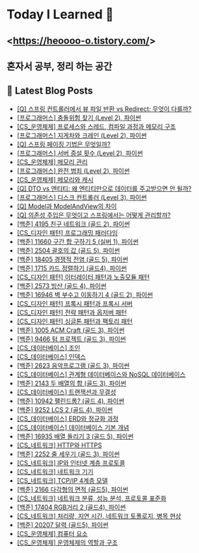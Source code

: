 # Today I Learned 👋

## <<https://heoooo-o.tistory.com/>>

## 혼자서 공부, 정리 하는 공간



## 📕 Latest Blog Posts

<ul><li><a href='https://heoooo-o.tistory.com/entry/Q-%EC%8A%A4%ED%94%84%EB%A7%81-%EC%BB%A8%ED%8A%B8%EB%A1%A4%EB%9F%AC%EC%97%90%EC%84%9C-%EB%B7%B0-%ED%8C%8C%EC%9D%BC-%EB%B0%98%ED%99%98-vs-Redirect-%EB%AC%B4%EC%97%87%EC%9D%B4-%EB%8B%A4%EB%A5%BC%EA%B9%8C' target='_blank'>[Q] 스프링 컨트롤러에서 뷰 파일 반환 vs Redirect: 무엇이 다를까?</a></li><li><a href='https://heoooo-o.tistory.com/entry/%ED%94%84%EB%A1%9C%EA%B7%B8%EB%9E%98%EB%A8%B8%EC%8A%A4-%EC%B6%A9%EB%8F%8C%EC%9C%84%ED%97%98-%EC%B0%BE%EA%B8%B0-Level-2-%ED%8C%8C%EC%9D%B4%EC%8D%AC' target='_blank'>[프로그래머스] 충돌위험 찾기 (Level 2), 파이썬</a></li><li><a href='https://heoooo-o.tistory.com/entry/CS%EC%9A%B4%EC%98%81%EC%B2%B4%EC%A0%9C-%ED%94%84%EB%A1%9C%EC%84%B8%EC%8A%A4%EC%99%80-%EC%8A%A4%EB%A0%88%EB%93%9C-%EC%BB%B4%ED%8C%8C%EC%9D%BC-%EA%B3%BC%EC%A0%95%EA%B3%BC-%EB%A9%94%EB%AA%A8%EB%A6%AC-%EA%B5%AC%EC%A1%B0' target='_blank'>[CS_운영체제] 프로세스와 스레드, 컴파일 과정과 메모리 구조</a></li><li><a href='https://heoooo-o.tistory.com/entry/%ED%94%84%EB%A1%9C%EA%B7%B8%EB%9E%98%EB%A8%B8%EC%8A%A4-%EC%A7%80%EA%B2%8C%EC%B0%A8%EC%99%80-%ED%81%AC%EB%A0%88%EC%9D%B8-Level-2-%ED%8C%8C%EC%9D%B4%EC%8D%AC' target='_blank'>[프로그래머스] 지게차와 크레인 (Level 2), 파이썬</a></li><li><a href='https://heoooo-o.tistory.com/entry/Q-%EC%8A%A4%ED%94%84%EB%A7%81-%ED%8E%98%EC%9D%B4%EC%A7%95-%EA%B8%B0%EB%B2%95%EC%9D%80-%EB%AC%B4%EC%97%87%EC%9D%BC%EA%B9%8C' target='_blank'>[Q] 스프링 페이징 기법은 무엇일까?</a></li><li><a href='https://heoooo-o.tistory.com/entry/%ED%94%84%EB%A1%9C%EA%B7%B8%EB%9E%98%EB%A8%B8%EC%8A%A4-%EC%84%9C%EB%B2%84-%EC%A6%9D%EC%84%A4-%ED%9A%9F%EC%88%98-Level-2-%ED%8C%8C%EC%9D%B4%EC%8D%AC' target='_blank'>[프로그래머스] 서버 증설 횟수 (Level 2), 파이썬</a></li><li><a href='https://heoooo-o.tistory.com/entry/CS%EC%9A%B4%EC%98%81%EC%B2%B4%EC%A0%9C-%EB%A9%94%EB%AA%A8%EB%A6%AC-%EA%B4%80%EB%A6%AC' target='_blank'>[CS_운영체제] 메모리 관리</a></li><li><a href='https://heoooo-o.tistory.com/entry/%ED%94%84%EB%A1%9C%EA%B7%B8%EB%9E%98%EB%A8%B8%EC%8A%A4-%EC%99%84%EC%A0%84-%EB%B2%94%EC%A3%84-Level-2-%ED%8C%8C%EC%9D%B4%EC%8D%AC' target='_blank'>[프로그래머스] 완전 범죄 (Level 2), 파이썬</a></li><li><a href='https://heoooo-o.tistory.com/entry/CS%EC%9A%B4%EC%98%81%EC%B2%B4%EC%A0%9C-%EB%A9%94%EB%AA%A8%EB%A6%AC%EC%99%80-%EC%BA%90%EC%8B%9C' target='_blank'>[CS_운영체제] 메모리와 캐시</a></li><li><a href='https://heoooo-o.tistory.com/entry/Q-DTO-vs-%EC%97%94%ED%8B%B0%ED%8B%B0-%EC%99%9C-%EC%97%94%ED%8B%B0%ED%8B%B0%EB%A7%8C%EC%9C%BC%EB%A1%9C-%EB%8D%B0%EC%9D%B4%ED%84%B0%EB%A5%BC-%EC%A3%BC%EA%B3%A0%EB%B0%9B%EC%9C%BC%EB%A9%B4-%EC%95%88-%EB%90%A0%EA%B9%8C' target='_blank'>[Q] DTO vs 엔티티: 왜 엔티티만으로 데이터를 주고받으면 안 될까?</a></li><li><a href='https://heoooo-o.tistory.com/entry/%ED%94%84%EB%A1%9C%EA%B7%B8%EB%9E%98%EB%A8%B8%EC%8A%A4-%EB%94%94%EC%8A%A4%ED%81%AC-%EC%BB%A8%ED%8A%B8%EB%A1%A4%EB%9F%AC-Level-3-%ED%8C%8C%EC%9D%B4%EC%8D%AC' target='_blank'>[프로그래머스] 디스크 컨트롤러 (Level 3), 파이썬</a></li><li><a href='https://heoooo-o.tistory.com/entry/Q-Model%EA%B3%BC-ModelAndView%EC%9D%98-%EC%B0%A8%EC%9D%B4' target='_blank'>[Q] Model과 ModelAndView의 차이</a></li><li><a href='https://heoooo-o.tistory.com/entry/Q-%EC%9D%98%EC%A1%B4%EC%84%B1-%EC%A3%BC%EC%9E%85%EC%9D%80-%EB%AC%B4%EC%97%87%EC%9D%B4%EA%B3%A0-%EC%8A%A4%ED%94%84%EB%A7%81%EC%97%90%EC%84%9C%EB%8A%94-%EC%96%B4%EB%96%BB%EA%B2%8C-%EA%B4%80%EB%A6%AC%ED%95%A0%EA%B9%8C' target='_blank'>[Q] 의존성 주입은 무엇이고 스프링에서는 어떻게 관리할까?</a></li><li><a href='https://heoooo-o.tistory.com/entry/%EB%B0%B1%EC%A4%80-4195-%EC%B9%9C%EA%B5%AC-%EB%84%A4%ED%8A%B8%EC%9B%8C%ED%81%AC-%EA%B3%A8%EB%93%9C-2-%ED%8C%8C%EC%9D%B4%EC%8D%AC' target='_blank'>[백준] 4195 친구 네트워크 (골드 2), 파이썬</a></li><li><a href='https://heoooo-o.tistory.com/entry/CS%EB%94%94%EC%9E%90%EC%9D%B8-%ED%8C%A8%ED%84%B4-%ED%94%84%EB%A1%9C%EA%B7%B8%EB%9E%98%EB%B0%8D-%ED%8C%A8%EB%9F%AC%EB%8B%A4%EC%9E%84' target='_blank'>[CS_디자인 패턴] 프로그래밍 패러다임</a></li><li><a href='https://heoooo-o.tistory.com/entry/%EB%B0%B1%EC%A4%80-11660-%EA%B5%AC%EA%B0%84-%ED%95%A9-%EA%B5%AC%ED%95%98%EA%B8%B0-5-%EC%8B%A4%EB%B2%84-1-%ED%8C%8C%EC%9D%B4%EC%8D%AC' target='_blank'>[백준] 11660 구간 합 구하기 5 (실버 1), 파이썬</a></li><li><a href='https://heoooo-o.tistory.com/entry/%EB%B0%B1%EC%A4%80-2504-%EA%B4%84%ED%98%B8%EC%9D%98-%EA%B0%92-%EA%B3%A8%EB%93%9C-5-%ED%8C%8C%EC%9D%B4%EC%8D%AC' target='_blank'>[백준] 2504 괄호의 값 (골드 5), 파이썬</a></li><li><a href='https://heoooo-o.tistory.com/entry/%EB%B0%B1%EC%A4%80-18405-%EA%B2%BD%EC%9F%81%EC%A0%81-%EC%A0%84%EC%97%BC-%EA%B3%A8%EB%93%9C-5-%ED%8C%8C%EC%9D%B4%EC%8D%AC' target='_blank'>[백준] 18405 경쟁적 전염 (골드 5), 파이썬</a></li><li><a href='https://heoooo-o.tistory.com/entry/%EB%B0%B1%EC%A4%80-1715-%EC%B9%B4%EB%93%9C-%EC%A0%95%EB%A0%AC%ED%95%98%EA%B8%B0-%EA%B3%A8%EB%93%9C4-%ED%8C%8C%EC%9D%B4%EC%8D%AC' target='_blank'>[백준] 1715 카드 정렬하기 (골드4), 파이썬</a></li><li><a href='https://heoooo-o.tistory.com/entry/CS%EB%94%94%EC%9E%90%EC%9D%B8-%ED%8C%A8%ED%84%B4-%EC%9D%B4%ED%84%B0%EB%A0%88%EC%9D%B4%ED%84%B0-%ED%8C%A8%ED%84%B4%EA%B3%BC-%EB%85%B8%EC%B6%9C%EB%AA%A8%EB%93%88-%ED%8C%A8%ED%84%B4' target='_blank'>[CS_디자인 패턴] 이터레이터 패턴과 노출모듈 패턴</a></li><li><a href='https://heoooo-o.tistory.com/entry/%EB%B0%B1%EC%A4%80-2573-%EB%B9%99%EC%82%B0-%EA%B3%A8%EB%93%9C-4-%ED%8C%8C%EC%9D%B4%EC%8D%AC' target='_blank'>[백준] 2573 빙산 (골드 4), 파이썬</a></li><li><a href='https://heoooo-o.tistory.com/entry/%EB%B0%B1%EC%A4%80-16946-%EB%B2%BD-%EB%B6%80%EC%88%98%EA%B3%A0-%EC%9D%B4%EB%8F%99%ED%95%98%EA%B8%B0-4-%EA%B3%A8%EB%93%9C-2-%ED%8C%8C%EC%9D%B4%EC%8D%AC' target='_blank'>[백준] 16946 벽 부수고 이동하기 4 (골드 2), 파이썬</a></li><li><a href='https://heoooo-o.tistory.com/entry/CS%EB%94%94%EC%9E%90%EC%9D%B8-%ED%8C%A8%ED%84%B4-%ED%94%84%EB%A1%9D%EC%8B%9C-%ED%8C%A8%ED%84%B4%EA%B3%BC-%ED%94%84%EB%A1%9D%EC%8B%9C-%EC%84%9C%EB%B2%84' target='_blank'>[CS_디자인 패턴] 프록시 패턴과 프록시 서버</a></li><li><a href='https://heoooo-o.tistory.com/entry/CS%EB%94%94%EC%9E%90%EC%9D%B8-%ED%8C%A8%ED%84%B4-%EC%A0%84%EB%9E%B5-%ED%8C%A8%ED%84%B4%EA%B3%BC-%EC%98%B5%EC%A0%80%EB%B2%84-%ED%8C%A8%ED%84%B4' target='_blank'>[CS_디자인 패턴] 전략 패턴과 옵저버 패턴</a></li><li><a href='https://heoooo-o.tistory.com/entry/CS%EB%94%94%EC%9E%90%EC%9D%B8-%ED%8C%A8%ED%84%B4-%EC%8B%B1%EA%B8%80%ED%86%A4-%ED%8C%A8%ED%84%B4%EA%B3%BC-%ED%8C%A9%ED%86%A0%EB%A6%AC-%ED%8C%A8%ED%84%B4' target='_blank'>[CS_디자인 패턴] 싱글톤 패턴과 팩토리 패턴</a></li><li><a href='https://heoooo-o.tistory.com/entry/%EB%B0%B1%EC%A4%80-1005-ACM-Craft-%EA%B3%A8%EB%93%9C-3-%ED%8C%8C%EC%9D%B4%EC%8D%AC' target='_blank'>[백준] 1005 ACM Craft (골드 3), 파이썬</a></li><li><a href='https://heoooo-o.tistory.com/entry/%EB%B0%B1%EC%A4%80-9466-%ED%85%80-%ED%94%84%EB%A1%9C%EC%A0%9D%ED%8A%B8-%EA%B3%A8%EB%93%9C-3-%ED%8C%8C%EC%9D%B4%EC%8D%AC' target='_blank'>[백준] 9466 텀 프로젝트 (골드 3), 파이썬</a></li><li><a href='https://heoooo-o.tistory.com/entry/CS%EB%8D%B0%EC%9D%B4%ED%84%B0%EB%B2%A0%EC%9D%B4%EC%8A%A4-%EC%A1%B0%EC%9D%B8' target='_blank'>[CS_데이터베이스] 조인</a></li><li><a href='https://heoooo-o.tistory.com/entry/CS%EB%8D%B0%EC%9D%B4%ED%84%B0%EB%B2%A0%EC%9D%B4%EC%8A%A4-%EC%9D%B8%EB%8D%B1%EC%8A%A4' target='_blank'>[CS_데이터베이스] 인덱스</a></li><li><a href='https://heoooo-o.tistory.com/entry/%EB%B0%B1%EC%A4%80-2623-%EC%9D%8C%EC%95%85%ED%94%84%EB%A1%9C%EA%B7%B8%EB%9E%A8-%EA%B3%A8%EB%93%9C-3-%ED%8C%8C%EC%9D%B4%EC%8D%AC' target='_blank'>[백준] 2623 음악프로그램 (골드 3), 파이썬</a></li><li><a href='https://heoooo-o.tistory.com/entry/CS%EB%8D%B0%EC%9D%B4%ED%84%B0%EB%B2%A0%EC%9D%B4%EC%8A%A4-%EA%B4%80%EA%B3%84%ED%98%95-%EB%8D%B0%EC%9D%B4%ED%84%B0%EB%B2%A0%EC%9D%B4%EC%8A%A4%EC%99%80-NoSQL-%EB%8D%B0%EC%9D%B4%ED%84%B0%EB%B2%A0%EC%9D%B4%EC%8A%A4' target='_blank'>[CS_데이터베이스] 관계형 데이터베이스와 NoSQL 데이터베이스</a></li><li><a href='https://heoooo-o.tistory.com/entry/%EB%B0%B1%EC%A4%80-2143-%EB%91%90-%EB%B0%B0%EC%97%B4%EC%9D%98-%ED%95%A9-%EA%B3%A8%EB%93%9C-3-%ED%8C%8C%EC%9D%B4%EC%8D%AC' target='_blank'>[백준] 2143 두 배열의 합 (골드 3), 파이썬</a></li><li><a href='https://heoooo-o.tistory.com/entry/CS%EB%8D%B0%EC%9D%B4%ED%84%B0%EB%B2%A0%EC%9D%B4%EC%8A%A4-%ED%8A%B8%EB%9E%9C%EC%9E%AD%EC%85%98%EA%B3%BC-%EB%AC%B4%EA%B2%B0%EC%84%B1' target='_blank'>[CS_데이터베이스] 트랜잭션과 무결성</a></li><li><a href='https://heoooo-o.tistory.com/entry/%EB%B0%B1%EC%A4%80-10942-%ED%8C%B0%EB%A6%B0%EB%93%9C%EB%A1%AC-%EA%B3%A8%EB%93%9C-4-%ED%8C%8C%EC%9D%B4%EC%8D%AC' target='_blank'>[백준] 10942 팰린드롬? (골드 4), 파이썬</a></li><li><a href='https://heoooo-o.tistory.com/entry/%EB%B0%B1%EC%A4%80-9252-LCS-2-%EA%B3%A8%EB%93%9C-4-%ED%8C%8C%EC%9D%B4%EC%8D%AC' target='_blank'>[백준] 9252 LCS 2 (골드 4), 파이썬</a></li><li><a href='https://heoooo-o.tistory.com/entry/CS%EB%8D%B0%EC%9D%B4%ED%84%B0%EB%B2%A0%EC%9D%B4%EC%8A%A4-ERD%EC%99%80-%EC%A0%95%EA%B7%9C%ED%99%94-%EA%B3%BC%EC%A0%95' target='_blank'>[CS_데이터베이스] ERD와 정규화 과정</a></li><li><a href='https://heoooo-o.tistory.com/entry/CS%EB%8D%B0%EC%9D%B4%ED%84%B0%EB%B2%A0%EC%9D%B4%EC%8A%A4-%EB%8D%B0%EC%9D%B4%ED%84%B0%EB%B2%A0%EC%9D%B4%EC%8A%A4-%EA%B8%B0%EB%B3%B8-%EA%B0%9C%EB%85%90' target='_blank'>[CS_데이터베이스] 데이터베이스 기본 개념</a></li><li><a href='https://heoooo-o.tistory.com/entry/%EB%B0%B1%EC%A4%80-16935-%EB%B0%B0%EC%97%B4-%EB%8F%8C%EB%A6%AC%EA%B8%B0-3-%EA%B3%A8%EB%93%9C-5-%ED%8C%8C%EC%9D%B4%EC%8D%AC' target='_blank'>[백준] 16935 배열 돌리기 3 (골드 5), 파이썬</a></li><li><a href='https://heoooo-o.tistory.com/entry/%EB%84%A4%ED%8A%B8%EC%9B%8C%ED%81%AC6-HTTP%EC%99%80-HTTPS' target='_blank'>[CS_네트워크] HTTP와 HTTPS</a></li><li><a href='https://heoooo-o.tistory.com/entry/%EB%B0%B1%EC%A4%80-2252-%EC%A4%84-%EC%84%B8%EC%9A%B0%EA%B8%B0-%EA%B3%A8%EB%93%9C-3-%ED%8C%8C%EC%9D%B4%EC%8D%AC' target='_blank'>[백준] 2252 줄 세우기 (골드 3), 파이썬</a></li><li><a href='https://heoooo-o.tistory.com/entry/%EB%84%A4%ED%8A%B8%EC%9B%8C%ED%81%AC5-IP-%EC%A3%BC%EC%86%8C' target='_blank'>[CS_네트워크] IP와 인터넷 계층 프로토콜</a></li><li><a href='https://heoooo-o.tistory.com/entry/%EB%84%A4%ED%8A%B8%EC%9B%8C%ED%81%AC4-%EB%84%A4%ED%8A%B8%EC%9B%8C%ED%81%AC-%EA%B8%B0%EA%B8%B0' target='_blank'>[CS_네트워크] 네트워크 기기</a></li><li><a href='https://heoooo-o.tistory.com/entry/%EB%84%A4%ED%8A%B8%EC%9B%8C%ED%81%AC3-TCPIP-4%EA%B3%84%EC%B8%B5-%EB%AA%A8%EB%8D%B8' target='_blank'>[CS_네트워크] TCP/IP 4계층 모델</a></li><li><a href='https://heoooo-o.tistory.com/entry/%EB%B0%B1%EC%A4%80-2166-%EB%8B%A4%EA%B0%81%ED%98%95%EC%9D%98-%EB%A9%B4%EC%A0%81-%EA%B3%A8%EB%93%9C5-%ED%8C%8C%EC%9D%B4%EC%8D%AC' target='_blank'>[백준] 2166 다각형의 면적 (골드5), 파이썬</a></li><li><a href='https://heoooo-o.tistory.com/entry/%EB%84%A4%ED%8A%B8%EC%9B%8C%ED%81%AC2-%EB%84%A4%ED%8A%B8%EC%9B%8C%ED%81%AC-%EB%B6%84%EB%A5%98-%EC%84%B1%EB%8A%A5-%EB%B6%84%EC%84%9D-%ED%94%84%EB%A1%9C%ED%86%A0%EC%BD%9C-%ED%91%9C%EC%A4%80%ED%99%94' target='_blank'>[CS_네트워크] 네트워크 분류, 성능 분석, 프로토콜 표준화</a></li><li><a href='https://heoooo-o.tistory.com/entry/%EB%B0%B1%EC%A4%80-17404-RGB%EA%B1%B0%EB%A6%AC-2-%EA%B3%A8%EB%93%9C4-%ED%8C%8C%EC%9D%B4%EC%8D%AC' target='_blank'>[백준] 17404 RGB거리 2 (골드4), 파이썬</a></li><li><a href='https://heoooo-o.tistory.com/entry/%EB%84%A4%ED%8A%B8%EC%9B%8C%ED%81%AC1-%EC%B2%98%EB%A6%AC%EB%9F%89-%EC%A7%80%EC%97%B0-%EC%8B%9C%EA%B0%84-%EB%84%A4%ED%8A%B8%EC%9B%8C%ED%81%AC-%ED%86%A0%ED%8F%B4%EB%A1%9C%EC%A7%80-%EB%B3%91%EB%AA%A9-%ED%98%84%EC%83%81' target='_blank'>[CS_네트워크] 처리량, 지연 시간, 네트워크 토폴로지, 병목 현상</a></li><li><a href='https://heoooo-o.tistory.com/entry/%EB%B0%B1%EC%A4%80-20207-%EB%8B%AC%EB%A0%A5-%EA%B3%A8%EB%93%9C5-%ED%8C%8C%EC%9D%B4%EC%8D%AC' target='_blank'>[백준] 20207 달력 (골드5), 파이썬</a></li><li><a href='https://heoooo-o.tistory.com/entry/%EC%9A%B4%EC%98%81%EC%B2%B4%EC%A0%9C2-%EC%BB%B4%ED%93%A8%ED%84%B0-%EC%9A%94%EC%86%8C' target='_blank'>[CS_운영체제] 컴퓨터 요소</a></li><li><a href='https://heoooo-o.tistory.com/entry/%EC%9A%B4%EC%98%81%EC%B2%B4%EC%A0%9C1-%EC%9A%B4%EC%98%81%EC%B2%B4%EC%A0%9C%EC%9D%98-%EC%97%AD%ED%95%A0%EA%B3%BC-%EA%B5%AC%EC%A1%B0' target='_blank'>[CS_운영체제] 운영체제의 역할과 구조</a></li></ul>